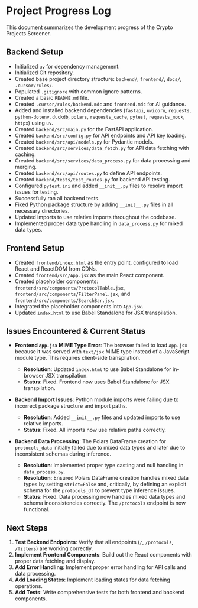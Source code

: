 # Project Progress Log

This document summarizes the development progress of the Crypto Projects Screener.

## Backend Setup
- Initialized `uv` for dependency management.
- Initialized Git repository.
- Created base project directory structure: `backend/`, `frontend/`, `docs/`, `.cursor/rules/`.
- Populated `.gitignore` with common ignore patterns.
- Created a basic `README.md` file.
- Created `.cursor/rules/backend.mdc` and `frontend.mdc` for AI guidance.
- Added and installed backend dependencies (`fastapi`, `uvicorn`, `requests`, `python-dotenv`, `duckdb`, `polars`, `requests_cache`, `pytest`, `requests_mock`, `httpx`) using `uv`.
- Created `backend/src/main.py` for the FastAPI application.
- Created `backend/src/config.py` for API endpoints and API key loading.
- Created `backend/src/api/models.py` for Pydantic models.
- Created `backend/src/services/data_fetch.py` for API data fetching with caching.
- Created `backend/src/services/data_process.py` for data processing and merging.
- Created `backend/src/api/routes.py` to define API endpoints.
- Created `backend/tests/test_routes.py` for backend API testing.
- Configured `pytest.ini` and added `__init__.py` files to resolve import issues for testing.
- Successfully ran all backend tests.
- Fixed Python package structure by adding `__init__.py` files in all necessary directories.
- Updated imports to use relative imports throughout the codebase.
- Implemented proper data type handling in `data_process.py` for mixed data types.

## Frontend Setup
- Created `frontend/index.html` as the entry point, configured to load React and ReactDOM from CDNs.
- Created `frontend/src/App.jsx` as the main React component.
- Created placeholder components: `frontend/src/components/ProtocolTable.jsx`, `frontend/src/components/FilterPanel.jsx`, and `frontend/src/components/SearchBar.jsx`.
- Integrated the placeholder components into `App.jsx`.
- Updated `index.html` to use Babel Standalone for JSX transpilation.

## Issues Encountered & Current Status

- **Frontend `App.jsx` MIME Type Error**: The browser failed to load `App.jsx` because it was served with `text/jsx` MIME type instead of a JavaScript module type. This requires client-side transpilation.
  - **Resolution**: Updated `index.html` to use Babel Standalone for in-browser JSX transpilation.
  - **Status**: Fixed. Frontend now uses Babel Standalone for JSX transpilation.

- **Backend Import Issues**: Python module imports were failing due to incorrect package structure and import paths.
  - **Resolution**: Added `__init__.py` files and updated imports to use relative imports.
  - **Status**: Fixed. All imports now use relative paths correctly.

- **Backend Data Processing**: The Polars DataFrame creation for `protocols_data` initially failed due to mixed data types and later due to inconsistent schemas during inference.
  - **Resolution**: Implemented proper type casting and null handling in `data_process.py`.
  - **Resolution**: Ensured Polars DataFrame creation handles mixed data types by setting `strict=False` and, critically, by defining an explicit schema for the `protocols_df` to prevent type inference issues.
  - **Status**: Fixed. Data processing now handles mixed data types and schema inconsistencies correctly. The `/protocols` endpoint is now functional.

## Next Steps

1. **Test Backend Endpoints**: Verify that all endpoints (`/`, `/protocols`, `/filters`) are working correctly.
2. **Implement Frontend Components**: Build out the React components with proper data fetching and display.
3. **Add Error Handling**: Implement proper error handling for API calls and data processing.
4. **Add Loading States**: Implement loading states for data fetching operations.
5. **Add Tests**: Write comprehensive tests for both frontend and backend components. 